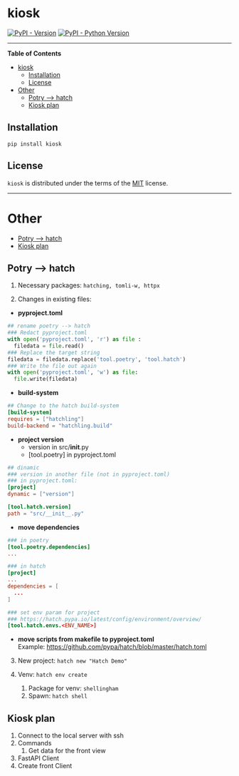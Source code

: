 # kiosk

[![PyPI - Version](https://img.shields.io/pypi/v/kiosk.svg)](https://pypi.org/project/kiosk)
[![PyPI - Python Version](https://img.shields.io/pypi/pyversions/kiosk.svg)](https://pypi.org/project/kiosk)

-----

**Table of Contents**

- [kiosk](#kiosk)
  - [Installation](#installation)
  - [License](#license)
- [Other](#other)
  - [Potry --\> hatch](#potry----hatch)
  - [Kiosk plan](#kiosk-plan)

## Installation

```console
pip install kiosk
```

## License

`kiosk` is distributed under the terms of the [MIT](https://spdx.org/licenses/MIT.html) license.

---

# Other

- [Potry --\> hatch](#potry----hatch)
- [Kiosk plan](#kiosk-plan)

## Potry --> hatch

1. Necessary packages: ```hatching, tomli-w, httpx```

2. Changes in existing files:  
   
- **pyproject.toml**  

```python
## rename poetry --> hatch
### Redact pyproject.toml 
with open('pyproject.toml', 'r') as file :
  filedata = file.read()
### Replace the target string
filedata = filedata.replace('tool.poetry', 'tool.hatch')
### Write the file out again
with open('pyproject.toml', 'w') as file:
  file.write(filedata)
```

- **build-system**

```toml
## Change to the hatch build-system
[build-system]
requires = ["hatchling"]
build-backend = "hatchling.build"
```

- **project version**  
  - version in src/__init__.py  
  - [tool.poetry] in pyproject.toml

```toml
## dinamic
### version in another file (not in pyproject.toml)
### in pyproject.toml:
[project]
dynamic = ["version"]

[tool.hatch.version]
path = "src/__init__.py"
```
- **move dependencies**
```toml
### in poetry
[tool.poetry.dependencies]
...

### in hatch 
[project]
...
dependencies = [
  ...
]

### set env param for project 
### https://hatch.pypa.io/latest/config/environment/overview/
[tool.hatch.envs.<ENV_NAME>]
```  
- **move scripts from makefile to pyproject.toml**  
Example: https://github.com/pypa/hatch/blob/master/hatch.toml




3. New project: ```hatch new "Hatch Demo"```

4. Venv: ```hatch env create```
   1. Package for venv: ```shellingham```  
   2. Spawn: ```hatch shell```



## Kiosk plan

1. Connect to the local server with ssh
2. Commands
   1. Get data for the front view
3. FastAPI Client
4. Create front Client

